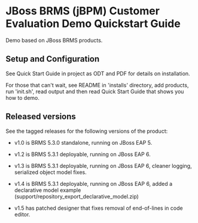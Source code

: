 JBoss BRMS (jBPM) Customer Evaluation Demo Quickstart Guide
============================================================

Demo based on JBoss BRMS products.

Setup and Configuration
-----------------------

See Quick Start Guide in project as ODT and PDF for details on installation.

For those that can't wait, see README in 'installs' directory, add products, 
run 'init.sh', read output and then read Quick Start Guide that shows you 
how to demo.


Released versions
-----------------

See the tagged releases for the following versions of the product:

- v1.0 is BRMS 5.3.0 standalone, running on JBoss EAP 5.

- v1.2 is BRMS 5.3.1 deployable, running on JBoss EAP 6.

- v1.3 is BRMS 5.3.1 deployable, running on JBoss EAP 6, cleaner logging, serialized object model fixes.

- v1.4 is BRMS 5.3.1 deployable, running on JBoss EAP 6, added a declarative model example
	(support/repository_export_declarative_model.zip)

- v1.5 has patched designer that fixes removal of end-of-lines in code editor.
